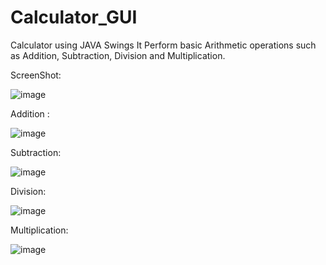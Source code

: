 # Calculator_GUI
Calculator using JAVA Swings 
It Perform basic Arithmetic operations such as Addition, Subtraction, Division and Multiplication.

ScreenShot:

![image](https://github.com/unofficialmohit/Calculator_GUI/assets/123811704/51925856-6786-4a7e-ae6b-a1864d9336fa)



Addition :

![image](https://github.com/unofficialmohit/Calculator_GUI/assets/123811704/54439f92-2284-4e0f-a9e5-89cf184c7c4b)



Subtraction:

![image](https://github.com/unofficialmohit/Calculator_GUI/assets/123811704/4be4e4e9-d02f-4829-8bc4-9e7386f46623)



Division:

![image](https://github.com/unofficialmohit/Calculator_GUI/assets/123811704/110511e4-b817-42a4-8384-94aae5bce3cd)



Multiplication:

![image](https://github.com/unofficialmohit/Calculator_GUI/assets/123811704/6759afca-d78d-441f-8da6-15938734e6c0)



